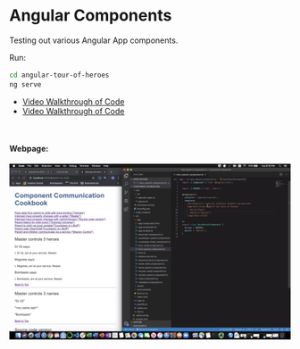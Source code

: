 Angular Components
================

Testing out various Angular App components.

Run:

``` bash
cd angular-tour-of-heroes
ng serve
```

  - [Video Walkthrough of
    Code](https://northwestern.hosted.panopto.com/Panopto/Pages/Viewer.aspx?id=f4945f98-a8b2-44bf-bab7-ab040034f872)  
  - [Video Walkthrough of
    Code](https://northwestern.hosted.panopto.com/Panopto/Pages/Viewer.aspx?id=d79b98d0-d94b-4704-8e2f-ab040049f3a3)

<br>

#### Webpage:

![angular](https://raw.githubusercontent.com/papagorgio23/Northwestern/master/440%20-%20Application%20Engineering/Angular%20Components/angular.png)
